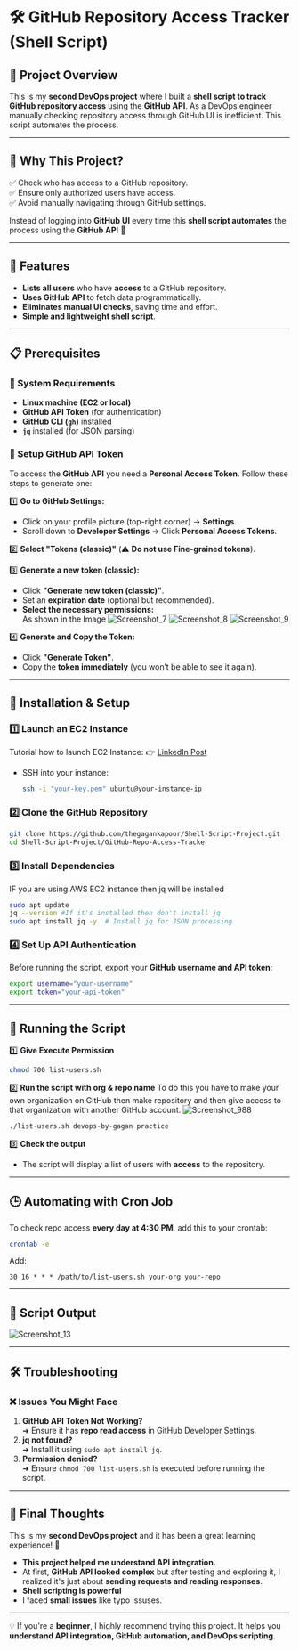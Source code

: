 # 🛠️ GitHub Repository Access Tracker (Shell Script)  

## 📌 Project Overview  
This is my **second DevOps project** where I built a **shell script to track GitHub repository access** using the **GitHub API**. As a DevOps engineer manually checking repository access through GitHub UI is inefficient. This script automates the process.

---

## 🎯 Why This Project?  
✅ Check who has access to a GitHub repository.  
✅ Ensure only authorized users have access.  
✅ Avoid manually navigating through GitHub settings.  

Instead of logging into **GitHub UI** every time this **shell script automates** the process using the **GitHub API** 🚀  

---

## 🚀 Features  
- **Lists all users** who have **access** to a GitHub repository.  
- **Uses GitHub API** to fetch data programmatically.  
- **Eliminates manual UI checks**, saving time and effort.  
- **Simple and lightweight shell script**.  

---

## 📋 Prerequisites  

### 🔧 System Requirements  
- **Linux machine (EC2 or local)**  
- **GitHub API Token** (for authentication)  
- **GitHub CLI (`gh`)** installed  
- **`jq`** installed (for JSON parsing)  

### 🔗 Setup GitHub API Token  
To access the **GitHub API** you need a **Personal Access Token**. Follow these steps to generate one:  

1️⃣ **Go to GitHub Settings:**  
   - Click on your profile picture (top-right corner) → **Settings**.  
   - Scroll down to **Developer Settings** → Click **Personal Access Tokens**.  

2️⃣ **Select "Tokens (classic)"** (⚠️ **Do not use Fine-grained tokens**).  

3️⃣ **Generate a new token (classic):**  
   - Click **"Generate new token (classic)"**.  
   - Set an **expiration date** (optional but recommended).  
   - **Select the necessary permissions:**  
     As shown in the Image
![Screenshot_7](https://github.com/user-attachments/assets/5990a2fd-1256-4b68-839c-e58069e7b6f5)
![Screenshot_8](https://github.com/user-attachments/assets/596b3293-f16a-41ac-88f8-79e43ff835af)
![Screenshot_9](https://github.com/user-attachments/assets/73c22dca-052b-4fe2-ad91-c481c64a6cdc)



4️⃣ **Generate and Copy the Token:**  
   - Click **"Generate Token"**.  
   - Copy the **token immediately** (you won’t be able to see it again).  

---


## 📜 Installation & Setup  

### 1️⃣ Launch an EC2 Instance  
Tutorial how to launch EC2 Instance:
👉 [LinkedIn Post](https://www.linkedin.com/posts/thegagankapoor_virtual-machines-cloud-aws-apis-activity-7292493343488389120-u7Nu?utm_source=share&utm_medium=member_desktop&rcm=ACoAAFcwqqYBw0quEruUZMAfYQQX55vo42H15V0)
- SSH into your instance:  
  ```bash
  ssh -i "your-key.pem" ubuntu@your-instance-ip
  ```

### 2️⃣ Clone the GitHub Repository  
```bash
git clone https://github.com/thegagankapoor/Shell-Script-Project.git
cd Shell-Script-Project/GitHub-Repo-Access-Tracker
```

### 3️⃣ Install Dependencies  
IF you are using AWS EC2 instance then jq will be installed 
```bash
sudo apt update
jq --version #If it's installed then don't install jq
sudo apt install jq -y  # Install jq for JSON processing
```

### 4️⃣ Set Up API Authentication  
Before running the script, export your **GitHub username and API token**:  
```bash
export username="your-username"
export token="your-api-token"
```

---

## 🏃 Running the Script  
1️⃣ **Give Execute Permission**  
```bash
chmod 700 list-users.sh
```


2️⃣ **Run the script with org & repo name** 
To do this you have to make your own organization on GitHub then make repository and then give access to that organization with another GitHub account.
![Screenshot_988](https://github.com/user-attachments/assets/91f4402a-643f-4ef7-a71a-3c84caf7bf34)


```bash
./list-users.sh devops-by-gagan practice
```
3️⃣ **Check the output**  
- The script will display a list of users with **access** to the repository.  

---

## 🕒 Automating with Cron Job  
To check repo access **every day at 4:30 PM**, add this to your crontab:  
```bash
crontab -e
```
Add:  
```
30 16 * * * /path/to/list-users.sh your-org your-repo
```

---

## 📸 Script Output  
![Screenshot_13](https://github.com/user-attachments/assets/9151c2c8-30af-4152-93f7-e71b9c2dfb7e)




---

## 🛠️ Troubleshooting  
### ❌ Issues You Might Face  
1. **GitHub API Token Not Working?**  
   ➜ Ensure it has **repo read access** in GitHub Developer Settings.  
2. **jq not found?**  
   ➜ Install it using `sudo apt install jq`.  
3. **Permission denied?**  
   ➜ Ensure `chmod 700 list-users.sh` is executed before running the script.  


---

## 🎯 Final Thoughts

This is my **second DevOps project** and it has been a great learning experience! 🚀 

- **This project helped me understand API integration.** 
- At first, **GitHub API looked complex** but after testing and exploring it, I realized it's just about **sending requests and reading responses**.  
- **Shell scripting is powerful**
- I faced **small issues** like typo issuses.
---

💡 If you're a **beginner**, I highly recommend trying this project. It helps you **understand API integration, GitHub automation, and DevOps scripting**.

